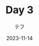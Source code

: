 ---
title: "Day 3"
date: 2023-11-14
tags: ["Journal"]
author: "テフ"
showToc: true
TocOpen: false
draft: false
hidemeta: false
comments: false
description: "Journaling"
canonicalURL: "https://teflonofjoy.com/posts/12-11-23.md"
disableHLJS: true # to disable highlightjs
disableShare: true
hideSummary: false
searchHidden: false
ShowReadingTime: true
ShowBreadCrumbs: true
ShowPostNavLinks: true
ShowWordCount: true
ShowRssButtonInSectionTermList: true
UseHugoToc: true
---